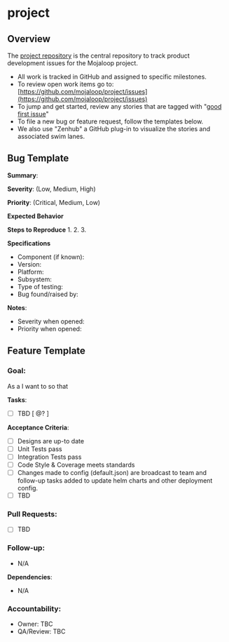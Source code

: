 # project

## Overview

The [project repository](https://github.com/mojaloop/project) is the central repository to track product development issues for the Mojaloop project.

* All work is tracked in GitHub and assigned to specific milestones.
* To review open work items go to: [https://github.com/mojaloop/project/issues](https://github.com/mojaloop/project/issues)
* To jump and get started, review any stories that are tagged with "[good first issue](https://github.com/mojaloop/project/issues?q=is%3Aopen+is%3Aissue+label%3A%22good+first+issue%22)"
* To file a new bug or feature request, follow the templates below.
* We also use "Zenhub" a GitHub plug-in to visualize the stories and associated swim lanes.

## Bug Template

**Summary**:

**Severity**: \(Low, Medium, High\)

**Priority**: \(Critical, Medium, Low\)

**Expected Behavior**

**Steps to Reproduce** 1. 2. 3.

**Specifications**

* Component \(if known\):
* Version:
* Platform:
* Subsystem:
* Type of testing:
* Bug found/raised by:

**Notes**:

* Severity when opened:
* Priority when opened:

## Feature Template

### **Goal**:

As a  I want to  so that 

**Tasks**:

* [ ] TBD \[ @? \]

**Acceptance Criteria**:

* [ ] Designs are up-to date
* [ ] Unit Tests pass
* [ ] Integration Tests pass
* [ ] Code Style & Coverage meets standards
* [ ] Changes made to config \(default.json\) are broadcast to team and follow-up tasks added to update helm charts and other deployment config.
* [ ] TBD

### **Pull Requests**:

* [ ] TBD

### **Follow-up**:

* N/A

**Dependencies**:

* N/A

### **Accountability**:

* Owner: TBC
* QA/Review: TBC



